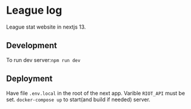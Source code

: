 # League log

League stat website in nextjs 13.

## Development

To run dev server:`npm run dev`

## Deployment

Have file `.env.local` in the root of the next app.
Varible `RIOT_API` must be set.
`docker-compose up` to start(and build if needed) server.
